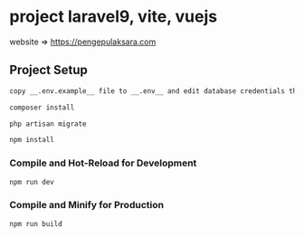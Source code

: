 # project laravel9, vite, vuejs

website => https://pengepulaksara.com

## Project Setup

```sh
copy __.env.example__ file to __.env__ and edit database credentials there
```

```sh
composer install
```

```sh
php artisan migrate
```

```sh
npm install
```

### Compile and Hot-Reload for Development

```sh
npm run dev
```

### Compile and Minify for Production

```sh
npm run build
```
